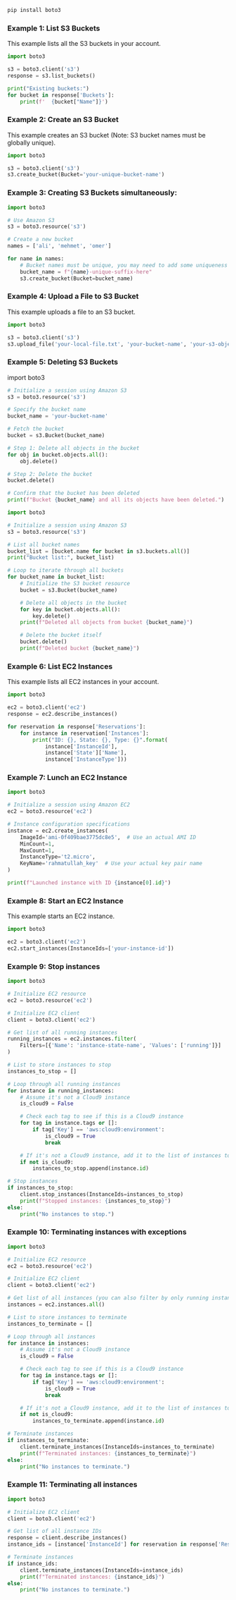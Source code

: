 
```bash
pip install boto3
```

### Example 1: List S3 Buckets
This example lists all the S3 buckets in your account.

```python
import boto3

s3 = boto3.client('s3')
response = s3.list_buckets()

print("Existing buckets:")
for bucket in response['Buckets']:
    print(f'  {bucket["Name"]}')
```

### Example 2: Create an S3 Bucket
This example creates an S3 bucket (Note: S3 bucket names must be globally unique).

```python
import boto3

s3 = boto3.client('s3')
s3.create_bucket(Bucket='your-unique-bucket-name')
```
### Example 3: Creating S3 Buckets simultaneously:
```python
import boto3

# Use Amazon S3
s3 = boto3.resource('s3')

# Create a new bucket
names = ['ali', 'mehmet', 'omer']

for name in names:
    # Bucket names must be unique, you may need to add some uniqueness to the names
    bucket_name = f"{name}-unique-suffix-here"  
    s3.create_bucket(Bucket=bucket_name)
```


### Example 4: Upload a File to S3 Bucket
This example uploads a file to an S3 bucket.


```python
import boto3

s3 = boto3.client('s3')
s3.upload_file('your-local-file.txt', 'your-bucket-name', 'your-s3-object-name.txt')
```
### Example 5: Deleting S3 Buckets
import boto3
```python
# Initialize a session using Amazon S3
s3 = boto3.resource('s3')

# Specify the bucket name
bucket_name = 'your-bucket-name'

# Fetch the bucket
bucket = s3.Bucket(bucket_name)

# Step 1: Delete all objects in the bucket
for obj in bucket.objects.all():
    obj.delete()

# Step 2: Delete the bucket
bucket.delete()

# Confirm that the bucket has been deleted
print(f"Bucket {bucket_name} and all its objects have been deleted.")
```

```python
import boto3

# Initialize a session using Amazon S3
s3 = boto3.resource('s3')

# List all bucket names
bucket_list = [bucket.name for bucket in s3.buckets.all()]
print("Bucket list:", bucket_list)

# Loop to iterate through all buckets
for bucket_name in bucket_list:
    # Initialize the S3 bucket resource
    bucket = s3.Bucket(bucket_name)

    # Delete all objects in the bucket
    for key in bucket.objects.all():
        key.delete()
    print(f"Deleted all objects from bucket {bucket_name}")

    # Delete the bucket itself
    bucket.delete()
    print(f"Deleted bucket {bucket_name}")

```

### Example 6: List EC2 Instances
This example lists all EC2 instances in your account.

```python
import boto3

ec2 = boto3.client('ec2')
response = ec2.describe_instances()

for reservation in response['Reservations']:
    for instance in reservation['Instances']:
        print("ID: {}, State: {}, Type: {}".format(
            instance['InstanceId'],
            instance['State']['Name'],
            instance['InstanceType']))
```
### Example 7: Lunch an EC2 Instance
```python
import boto3

# Initialize a session using Amazon EC2
ec2 = boto3.resource('ec2')

# Instance configuration specifications
instance = ec2.create_instances(
    ImageId='ami-0f409bae3775dc8e5',  # Use an actual AMI ID
    MinCount=1,
    MaxCount=1,
    InstanceType='t2.micro',
    KeyName='rahmatullah_key'  # Use your actual key pair name
)

print(f"Launched instance with ID {instance[0].id}")
```

### Example 8: Start an EC2 Instance
This example starts an EC2 instance.

```python
import boto3

ec2 = boto3.client('ec2')
ec2.start_instances(InstanceIds=['your-instance-id'])
```

### Example 9: Stop instances
```python
import boto3

# Initialize EC2 resource
ec2 = boto3.resource('ec2')

# Initialize EC2 client
client = boto3.client('ec2')

# Get list of all running instances
running_instances = ec2.instances.filter(
    Filters=[{'Name': 'instance-state-name', 'Values': ['running']}]
)

# List to store instances to stop
instances_to_stop = []

# Loop through all running instances
for instance in running_instances:
    # Assume it's not a Cloud9 instance
    is_cloud9 = False

    # Check each tag to see if this is a Cloud9 instance
    for tag in instance.tags or []:
        if tag['Key'] == 'aws:cloud9:environment':
            is_cloud9 = True
            break

    # If it's not a Cloud9 instance, add it to the list of instances to stop
    if not is_cloud9:
        instances_to_stop.append(instance.id)

# Stop instances
if instances_to_stop:
    client.stop_instances(InstanceIds=instances_to_stop)
    print(f"Stopped instances: {instances_to_stop}")
else:
    print("No instances to stop.")
```
### Example 10: Terminating instances with exceptions
```python
import boto3

# Initialize EC2 resource
ec2 = boto3.resource('ec2')

# Initialize EC2 client
client = boto3.client('ec2')

# Get list of all instances (you can also filter by only running instances if you prefer)
instances = ec2.instances.all()

# List to store instances to terminate
instances_to_terminate = []

# Loop through all instances
for instance in instances:
    # Assume it's not a Cloud9 instance
    is_cloud9 = False

    # Check each tag to see if this is a Cloud9 instance
    for tag in instance.tags or []:
        if tag['Key'] == 'aws:cloud9:environment':
            is_cloud9 = True
            break

    # If it's not a Cloud9 instance, add it to the list of instances to terminate
    if not is_cloud9:
        instances_to_terminate.append(instance.id)

# Terminate instances
if instances_to_terminate:
    client.terminate_instances(InstanceIds=instances_to_terminate)
    print(f"Terminated instances: {instances_to_terminate}")
else:
    print("No instances to terminate.")
```
### Example 11: Terminating all instances
```python
import boto3

# Initialize EC2 client
client = boto3.client('ec2')

# Get list of all instance IDs
response = client.describe_instances()
instance_ids = [instance['InstanceId'] for reservation in response['Reservations'] for instance in reservation['Instances']]

# Terminate instances
if instance_ids:
    client.terminate_instances(InstanceIds=instance_ids)
    print(f"Terminated instances: {instance_ids}")
else:
    print("No instances to terminate.")
```
